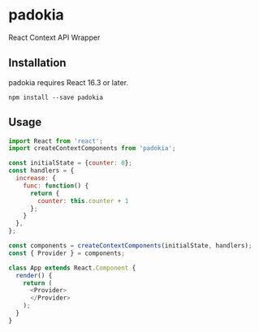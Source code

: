 # padokia 
React Context API Wrapper

## Installation

padokia requires React 16.3 or later.

```
npm install --save padokia
```

## Usage

``` javascript
import React from 'react';
import createContextComponents from 'padokia';

const initialState = {counter: 0};
const handlers = {
  increase: {
    func: function() {
      return {
        counter: this.counter + 1
      };
    }
  },
};

const components = createContextComponents(initialState, handlers);
const { Provider } = components;

class App extends React.Component {
  render() {
    return (
      <Provider>
      </Provider>
    );
  }
}
```


